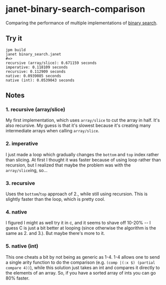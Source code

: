 # janet-binary-search-comparison
Comparing the performance of multiple implementations of [binary search](https://en.wikipedia.org/wiki/Binary_search_algorithm).

## Try it
```
jpm build
janet binary_search.janet
#=>
recursive (array/slice): 0.671159 seconds
imperative: 0.118109 seconds
recursive: 0.112909 seconds
native: 0.0939085 seconds
native (int): 0.0539043 seconds
```


## Notes

### 1. recursive (array/slice)

My first implementation, which uses `array/slice` to cut the array in half. It's also recursive.
My guess is that it's slowest because it's creating many intermediate arrays when calling `array/slice`.

### 2. imperative

I just made a loop which gradually changes the `bottom` and `top` index rather than slicing. At first I thought it was faster because of using loop rather than recursion, but I realized that maybe the problem was with the `array/slice`ing, so...

### 3. recursive

Uses the `bottom`/`top` approach of 2., while still using recursion. This is slightly faster than the loop, which is pretty cool.

### 4. native

I figured I might as well try it in c, and it seems to shave off 10-20% -- I guess C is just a bit better at looping (since otherwise the algorithm is the same as 2. and 3.). But maybe there's more to it.

### 5. native (int)

This one cheats a bit by not being as generic as 1-4. 1-4 allows one to send a single arity function to do the comparison (e.g. `(comp |(:x $) (partial compare 4))`), while this solution just takes an int and compares it directly to the elements of an array. So, if you have a sorted array of ints you can go 80% faster.
